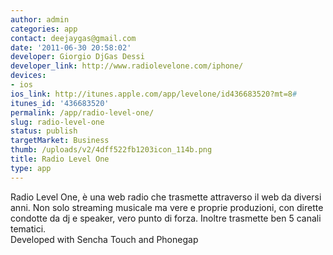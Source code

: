 ```yaml
---
author: admin
categories: app
contact: deejaygas@gmail.com
date: '2011-06-30 20:58:02'
developer: Giorgio DjGas Dessi
developer_link: http://www.radiolevelone.com/iphone/
devices: 
- ios
ios_link: http://itunes.apple.com/app/levelone/id436683520?mt=8#
itunes_id: '436683520'
permalink: /app/radio-level-one/
slug: radio-level-one
status: publish
targetMarket: Business
thumb: /uploads/v2/4dff522fb1203icon_114b.png
title: Radio Level One
type: app
---
```


Radio Level One, è una web radio che trasmette attraverso il web da diversi anni. Non solo streaming musicale ma vere e proprie produzioni, con dirette condotte da dj e speaker, vero punto di forza. Inoltre trasmette ben 5 canali tematici.<br />
Developed with Sencha Touch and Phonegap